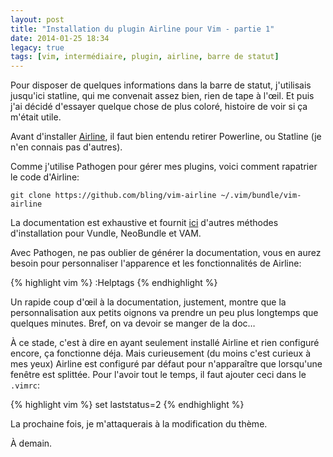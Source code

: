 ```yaml
---
layout: post
title: "Installation du plugin Airline pour Vim - partie 1"
date: 2014-01-25 18:34
legacy: true
tags: [vim, intermédiaire, plugin, airline, barre de statut]
---
```




Pour disposer de quelques informations dans la barre de statut,
j'utilisais jusqu'ici statline, qui me convenait assez bien, rien de
tape à l'œil. Et puis j'ai décidé d'essayer quelque chose de
plus coloré, histoire de voir si ça m'était utile.

<!-- more -->

Avant d'installer [Airline](https://github.com/bling/vim-airline),
il faut bien entendu retirer Powerline, ou Statline (je n'en connais pas
d'autres).

Comme j'utilise Pathogen pour gérer mes plugins, voici comment rapatrier
le code d'Airline:

    git clone https://github.com/bling/vim-airline ~/.vim/bundle/vim-airline

La documentation est exhaustive et fournit 
[ici](https://github.com/bling/vim-airline#installation)
d'autres méthodes d'installation pour Vundle, NeoBundle et VAM. 

Avec Pathogen, ne pas oublier de générer la documentation, vous en
aurez besoin pour personnaliser l'apparence et les fonctionnalités
de Airline:

{% highlight vim %}
:Helptags
{% endhighlight %}

Un rapide coup d'œil à la documentation, justement, montre que la
personnalisation aux petits oignons va prendre un peu plus longtemps
que quelques minutes. Bref, on va devoir se manger de la doc…

À ce stade, c'est à dire en ayant seulement installé Airline et rien
configuré encore, ça fonctionne déja. Mais curieusement (du moins c'est
curieux à mes yeux) Airline est configuré par défaut pour n'apparaître que
lorsqu'une fenêtre est splittée. Pour l'avoir tout le temps, il faut ajouter
ceci dans le `.vimrc`:

{% highlight vim %}
set laststatus=2
{% endhighlight %}

La prochaine fois, je m'attaquerais à la modification du thème.



À demain.


